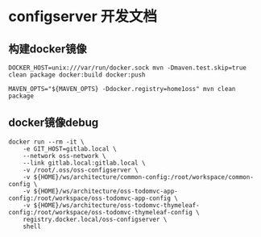 # configserver 开发文档

## 构建docker镜像

    DOCKER_HOST=unix:///var/run/docker.sock mvn -Dmaven.test.skip=true clean package docker:build docker:push
    
    MAVEN_OPTS="${MAVEN_OPTS} -Ddocker.registry=home1oss" mvn clean package

## docker镜像debug

    docker run --rm -it \
        -e GIT_HOST=gitlab.local \
        --network oss-network \
        --link gitlab.local:gitlab.local \
        -v /root/.oss/oss-configserver \
        -v ${HOME}/ws/architecture/common-config:/root/workspace/common-config \
        -v ${HOME}/ws/architecture/oss-todomvc-app-config:/root/workspace/oss-todomvc-app-config \
        -v ${HOME}/ws/architecture/oss-todomvc-thymeleaf-config:/root/workspace/oss-todomvc-thymeleaf-config \
        registry.docker.local/oss-configserver \
        shell
